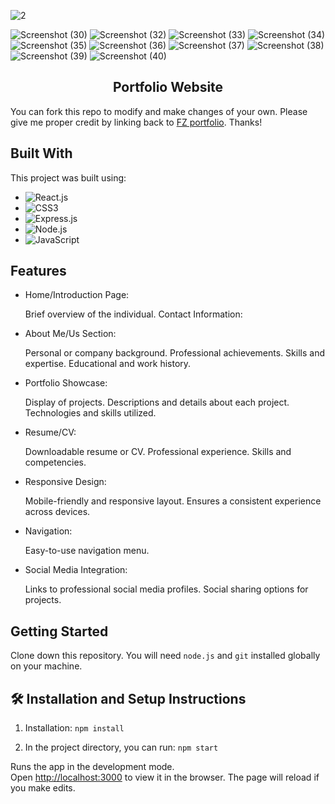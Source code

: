 ![2](https://github.com/Filmon12345/FZportfolio/assets/105017499/64b095a7-27d0-481f-a838-a0ffa0e414aa)

![Screenshot (30)](https://github.com/Filmon12345/FZportfolio/assets/105017499/fbe7bcbe-fb8c-47f5-b826-719b6777ec5b)
![Screenshot (32)](https://github.com/Filmon12345/FZportfolio/assets/105017499/f7aab1f4-b068-4275-a855-f5841c104ca2)
![Screenshot (33)](https://github.com/Filmon12345/FZportfolio/assets/105017499/b616ca0f-24e1-4c4b-805c-13933e45f2c8)
![Screenshot (34)](https://github.com/Filmon12345/FZportfolio/assets/105017499/f3eb7018-e504-4bea-adcf-c233c1a650c9)
![Screenshot (35)](https://github.com/Filmon12345/FZportfolio/assets/105017499/00c35344-2421-4a63-9d1e-87d390a51a81)
![Screenshot (36)](https://github.com/Filmon12345/FZportfolio/assets/105017499/ba9530b4-75d2-457d-8d7c-f270474ecba5)
![Screenshot (37)](https://github.com/Filmon12345/FZportfolio/assets/105017499/76537773-3ef1-45a8-bd57-31b75d666fe2)
![Screenshot (38)](https://github.com/Filmon12345/FZportfolio/assets/105017499/f295e9c8-8014-4ee1-89b7-2dc7b3973611)
![Screenshot (39)](https://github.com/Filmon12345/FZportfolio/assets/105017499/fa3b72f0-f9e0-4815-b190-efc39d3de2e9)
![Screenshot (40)](https://github.com/Filmon12345/FZportfolio/assets/105017499/e86b1803-f6b4-4a68-8685-056709676e3a)



<h2 align="center">
  Portfolio Website<br/>
  <a href="/" target="_blank"></a>
</h2>

You can fork this repo to modify and make changes of your own. Please give me proper credit by linking back to [FZ portfolio](https://github.com/Filmon12345/FZportfolio). Thanks!

## Built With

This project was built using:
  - ![React.js](https://img.shields.io/badge/React-%2320232A.svg?&style=for-the-badge&logo=react&logoColor=61DAFB)
  - ![CSS3](https://img.shields.io/badge/CSS3-%231572B6.svg?&style=for-the-badge&logo=css3&logoColor=white)
  - ![Express.js](https://img.shields.io/badge/Express.js-%23404D59.svg?&style=for-the-badge&logo=express&logoColor=white)
   - ![Node.js](https://img.shields.io/badge/Node.js-%2343853D.svg?&style=for-the-badge&logo=node.js&logoColor=white)
  - ![JavaScript](https://img.shields.io/badge/JavaScript-%23F7DF1E.svg?&style=for-the-badge&logo=javascript&logoColor=black)


## Features
- Home/Introduction Page:

  Brief overview of the individual.
  Contact Information:
  
- About Me/Us Section:

  Personal or company background.
  Professional achievements.
  Skills and expertise.
  Educational and work history.
  
- Portfolio Showcase:

  Display of projects.
  Descriptions and details about each project.
  Technologies and skills utilized.
  
- Resume/CV:

  Downloadable resume or CV.
  Professional experience.
  Skills and competencies.
 
- Responsive Design:

  Mobile-friendly and responsive layout.
  Ensures a consistent experience across devices.
  
- Navigation:

  Easy-to-use navigation menu.

- Social Media Integration:

  Links to professional social media profiles.
  Social sharing options for projects.


## Getting Started

Clone down this repository. You will need `node.js` and `git` installed globally on your machine.

## 🛠 Installation and Setup Instructions

1. Installation: `npm install`

2. In the project directory, you can run: `npm start`

Runs the app in the development mode.\
Open [http://localhost:3000](http://localhost:3000) to view it in the browser.
The page will reload if you make edits.





